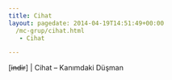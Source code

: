 ```yaml
---
title: Cihat
layout: pagedate: 2014-04-19T14:51:49+00:00
  /mc-grup/cihat.html
   - Cihat

---
```

[<del>indir</del>] | Cihat &#8211; Kanımdaki Düşman
